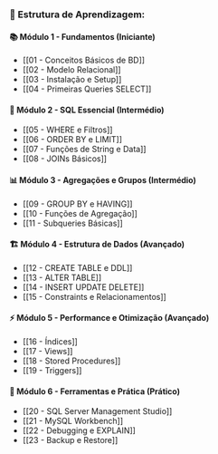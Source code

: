 ### **🎯 Estrutura de Aprendizagem:**

#### **📚 Módulo 1 - Fundamentos (Iniciante)**

- [[01 - Conceitos Básicos de BD]]
- [[02 - Modelo Relacional]]
- [[03 - Instalação e Setup]]
- [[04 - Primeiras Queries SELECT]]

#### **🔧 Módulo 2 - SQL Essencial (Intermédio)**

- [[05 - WHERE e Filtros]]
- [[06 - ORDER BY e LIMIT]]
- [[07 - Funções de String e Data]]
- [[08 - JOINs Básicos]]

#### **📊 Módulo 3 - Agregações e Grupos (Intermédio)**

- [[09 - GROUP BY e HAVING]]
- [[10 - Funções de Agregação]]
- [[11 - Subqueries Básicas]]

#### **🏗️ Módulo 4 - Estrutura de Dados (Avançado)**

- [[12 - CREATE TABLE e DDL]]
- [[13 - ALTER TABLE]]
- [[14 - INSERT UPDATE DELETE]]
- [[15 - Constraints e Relacionamentos]]

#### **⚡ Módulo 5 - Performance e Otimização (Avançado)**

- [[16 - Índices]]
- [[17 - Views]]
- [[18 - Stored Procedures]]
- [[19 - Triggers]]

#### **🔧 Módulo 6 - Ferramentas e Prática (Prático)**

- [[20 - SQL Server Management Studio]]
- [[21 - MySQL Workbench]]
- [[22 - Debugging e EXPLAIN]]
- [[23 - Backup e Restore]]